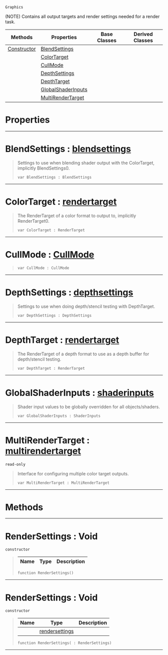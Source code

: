  `Graphics`

(NOTE) Contains all output targets and render settings needed for a render task.

|Methods|Properties|Base Classes|Derived Classes|
|---|---|---|---|
|[ Constructor](https://github.com/ArendDanielek/ZeroDocsTest/blob/master/code_reference/class_reference/rendersettings.markdown#rendersettings-void)|[ BlendSettings](https://github.com/ArendDanielek/ZeroDocsTest/blob/master/code_reference/class_reference/rendersettings.markdown#blendsettings-zero-engin)| | |
| |[ ColorTarget](https://github.com/ArendDanielek/ZeroDocsTest/blob/master/code_reference/class_reference/rendersettings.markdown#colortarget-zero-engine)| | |
| |[ CullMode](https://github.com/ArendDanielek/ZeroDocsTest/blob/master/code_reference/class_reference/rendersettings.markdown#cullmode-zero-engine-doc)| | |
| |[ DepthSettings](https://github.com/ArendDanielek/ZeroDocsTest/blob/master/code_reference/class_reference/rendersettings.markdown#depthsettings-zero-engin)| | |
| |[ DepthTarget](https://github.com/ArendDanielek/ZeroDocsTest/blob/master/code_reference/class_reference/rendersettings.markdown#depthtarget-zero-engine)| | |
| |[ GlobalShaderInputs](https://github.com/ArendDanielek/ZeroDocsTest/blob/master/code_reference/class_reference/rendersettings.markdown#globalshaderinputs-zero)| | |
| |[ MultiRenderTarget](https://github.com/ArendDanielek/ZeroDocsTest/blob/master/code_reference/class_reference/rendersettings.markdown#multirendertarget-zero-e)| | |


 #  Properties


---  
 #  BlendSettings : [blendsettings](https://github.com/ArendDanielek/ZeroDocsTest/blob/master/code_reference/class_reference/blendsettings.markdown)

> Settings to use when blending shader output with the ColorTarget, implicitly BlendSettings0.
> ``` lang=cpp, name=Zilch
> var BlendSettings : BlendSettings


---  
 #  ColorTarget : [rendertarget](https://github.com/ArendDanielek/ZeroDocsTest/blob/master/code_reference/class_reference/rendertarget.markdown)

> The RenderTarget of a color format to output to, implicitly RenderTarget0.
> ``` lang=cpp, name=Zilch
> var ColorTarget : RenderTarget


---  
 #  CullMode : [CullMode](https://github.com/ArendDanielek/ZeroDocsTest/blob/master/code_reference/enum_reference.markdown#cullmode)

> 
> ``` lang=cpp, name=Zilch
> var CullMode : CullMode


---  
 #  DepthSettings : [depthsettings](https://github.com/ArendDanielek/ZeroDocsTest/blob/master/code_reference/class_reference/depthsettings.markdown)

> Settings to use when doing depth/stencil testing with DepthTarget.
> ``` lang=cpp, name=Zilch
> var DepthSettings : DepthSettings


---  
 #  DepthTarget : [rendertarget](https://github.com/ArendDanielek/ZeroDocsTest/blob/master/code_reference/class_reference/rendertarget.markdown)

> The RenderTarget of a depth format to use as a depth buffer for depth/stencil testing.
> ``` lang=cpp, name=Zilch
> var DepthTarget : RenderTarget


---  
 #  GlobalShaderInputs : [shaderinputs](https://github.com/ArendDanielek/ZeroDocsTest/blob/master/code_reference/class_reference/shaderinputs.markdown)

> Shader input values to be globally overridden for all objects/shaders.
> ``` lang=cpp, name=Zilch
> var GlobalShaderInputs : ShaderInputs


---  
 #  MultiRenderTarget : [multirendertarget](https://github.com/ArendDanielek/ZeroDocsTest/blob/master/code_reference/class_reference/multirendertarget.markdown)

 `read-only`

> Interface for configuring multiple color target outputs.
> ``` lang=cpp, name=Zilch
> var MultiRenderTarget : MultiRenderTarget


---  
 #  Methods


---  
 #  RenderSettings : Void

 `constructor`

> 
> |Name|Type|Description|
> |---|---|---|
> ``` lang=cpp, name=Zilch
> function RenderSettings()
> ``` 


---  
 #  RenderSettings : Void

 `constructor`

> 
> |Name|Type|Description|
> |---|---|---|
> ||[rendersettings](https://github.com/ArendDanielek/ZeroDocsTest/blob/master/code_reference/class_reference/rendersettings.markdown)| |
> ``` lang=cpp, name=Zilch
> function RenderSettings( : RenderSettings)
> ``` 


---  
 
  
  
  
  
  
  
  

 